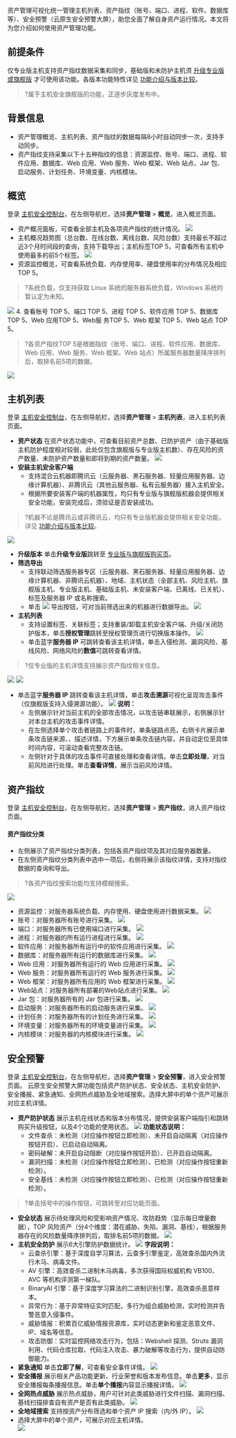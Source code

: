 资产管理可视化统一管理主机列表、资产指纹（账号、端口、进程、软件、数据库等）、安全预警（云原生安全预警大屏），助您全面了解自身资产运行情况。本文将为您介绍如何使用资产管理功能。


## 前提条件
仅专业版主机支持资产指纹数据采集和同步，基础版和未防护主机须 [升级专业版或旗舰版](https://buy.cloud.tencent.com/yunjing) 才可使用该功能。各版本功能特性详见 [功能介绍与版本比较](https://cloud.tencent.com/document/product/296/2222)。
>?属于主机安全旗舰版的功能，正逐步灰度发布中。

## 背景信息
- 资产管理概览、主机列表、资产指纹的数据每隔8小时自动同步一次，支持手动同步。
- 资产指纹支持采集以下十五种指纹的信息：资源监控、账号、端口、进程、软件应用、数据库、Web 应用、Web 服务、Web 框架、Web 站点、Jar 包、启动服务、计划任务、环境变量、内核模块。

## 概览
登录 [主机安全控制台](https://console.cloud.tencent.com/cwp/asset/overview)，在左侧导航栏，选择**资产管理** > **概览**，进入概览页面。
- 资产概况面板，可查看全部主机及各项资产指纹的统计情况。
![](https://main.qcloudimg.com/raw/af5254591de087c8bbd9b070aaa114ea.png)
- 主机概况趋势图（总台数、在线台数、离线台数、风险台数）支持最长不超过近3个月时间段的查询，支持下载导出；主机标签TOP 5，可查看所有主机中使用最多的前5个标签。
![](https://main.qcloudimg.com/raw/45e8848df3bcdc200c9fc8bd84424576.png)
- 资源监控概览，可查看系统负载、内存使用率、硬盘使用率的分布情况及相应TOP 5。
>?系统负载，仅支持获取 Linux 系统的服务器系统负载，Windows 系统的暂认定为未知。
>
![](https://main.qcloudimg.com/raw/0f7c6cd4cf1b10104049fc1f4fa9fe0f.png) 
4. 查看账号 TOP 5、端口 TOP 5、进程 TOP 5、软件应用 TOP 5、数据库 TOP 5、Web 应用TOP 5、Web服 务TOP 5、Web 框架 TOP 5、Web 站点 TOP 5。
>?各资产指纹TOP 5是根据指纹（账号、端口、进程、软件应用、数据库、Web 应用、Web 服务、Web 框架、Web 站点）所属服务器数量降序排列后，取排名前5项的数据。
>
![](https://main.qcloudimg.com/raw/5e1b2926e8f79d0d0abe5620547a4a2b.png)


## 主机列表
登录 [主机安全控制台](https://console.cloud.tencent.com/cwp/asset/machine)，在左侧导航栏，选择**资产管理** > **主机列表**，进入主机列表页面。
- **资产状态**
在资产状态功能中，可查看目前资产总数、已防护资产（由于基础版主机防护程度相对较弱，此处仅包含旗舰版与专业版主机数）、存在风险的资产数量、未防护资产数量和即将到期的资产数量。
![](https://qcloudimg.tencent-cloud.cn/raw/d115ee47dedc4d4b7c05a0c86cc3d10f.png)
- **安装主机安全客户端**
   - 支持混合云机器即腾讯云（云服务器、黑石服务器、轻量应用服务器、边缘计算机器）、非腾讯云（其他云服务器、私有云服务器）接入主机安全。
  - 根据所要安装客户端的机器属性，均只有专业版与旗舰版机器会提供相关安全功能，安装完成后，须验证是否安装成功。
>?机器不论是腾讯云或非腾讯云，均只有专业版机器会提供相关安全功能，详见 [功能介绍与版本比较](https://cloud.tencent.com/document/product/296/2222)。
>
![](https://qcloudimg.tencent-cloud.cn/raw/d6b582954c3592eefdddc976bc3a9a29.png)
- **升级版本**
  单击**升级专业版**跳转至 [专业版与旗舰版购买页](https://buy.cloud.tencent.com/yunjing?ADTAG=cwp.buy.pro.bannerbuypro)。
- **筛选导出**
  - 支持联动筛选服务器专区（云服务器、黑石服务器、轻量应用服务器、边缘计算机器、非腾讯云机器）、地域、主机状态（全部主机、风险主机、旗舰版主机、专业版主机、基础版主机、未安装客户端、已离线、已关机）、标签及服务器 IP 或名称搜索。
  - 单击 ![](https://main.qcloudimg.com/raw/8d95063be0c6cb229a33d77aebfba182.png) 导出按钮，可对当前筛选出来的机器进行数据导出。
![](https://main.qcloudimg.com/raw/1ea1b72569040d361cb79a4fd9b5fa11.png)
- **主机列表**
  - 支持设置标签、关联标签；支持重装/卸载主机安全客户端、升级/关闭防护版本，单击**授权管理**跳转至授权管理页进行切换版本操作。
![](https://qcloudimg.tencent-cloud.cn/raw/3f752cf61dc4390a8dc2379334cf11b8.png)  
  - 单击蓝字**服务器 IP** 可跳转查看该主机详情，单击入侵检测、漏洞风险、基线风险、网络风险的**数值**可跳转查看详情。
>?仅专业版的主机详情支持展示资产指纹相关信息。
>
![](https://qcloudimg.tencent-cloud.cn/raw/7056edf4c70e336de11f1c4df23ffd01.png)
![](https://qcloudimg.tencent-cloud.cn/raw/7bff9ac6a3780a57239dc64f81f0c229.png)
 - 单击蓝字**服务器 IP** 跳转查看该主机详情，单击**攻击溯源**可视化呈现攻击事件（仅旗舰版支持入侵溯源功能）。
 ![](https://qcloudimg.tencent-cloud.cn/raw/60bc9be4ab29f829efa5c5b0b4534faa.png)
    **说明：**
   - 左侧展示针对当前主机的全部攻击情况，以攻击链串联展示，右侧展示针对本台主机的攻击事件详情。
   - 在左侧选择单个攻击者链路上的事件时，单条链路点亮，右侧卡片展示单条攻击链来源、、描述详情，下方展示单条攻击链内容，并自动定位至具体时间内容，可滚动查看完整攻击链。
   - 左侧针对于具体的攻击事件可直接处理和查看详情。单击**立即处理**，对当前风险进行处理。单击**查看详情**，展示当前风险详情。

## 资产指纹
登录 [主机安全控制台](https://console.cloud.tencent.com/cwp/asset/fingerprint)，在左侧导航栏，选择**资产管理** > **资产指纹**，进入资产指纹页面。

#### 资产指纹分类
- 左侧展示了资产指纹分类列表，包括各资产指纹项及其对应服务器数量。
- 在左侧资产指纹分类列表中选中一项后，右侧将展示该指纹详情，支持对指纹数据的查询和导出。
>?各资产指纹搜索功能均支持模糊搜索。
>
![](https://qcloudimg.tencent-cloud.cn/raw/44c83814faa77566830f8f879d4dece4.png)
 - 资源监控：对服务器系统负载、内存使用、硬盘使用进行数据采集。
![](https://qcloudimg.tencent-cloud.cn/raw/126c468a06abd83cfbcd17d566a4dc55.png)
 - 账号：对服务器所有账号进行采集。
![](https://qcloudimg.tencent-cloud.cn/raw/ada157e04b39cd2e29c61992225ec0a1.png)
 - 端口：对服务器所有已使用端口进行采集。
![](https://qcloudimg.tencent-cloud.cn/raw/d3de8f9e921e98d897f326b23ffe9fa7.png)
 - 进程：对服务器的所有运行进程进行采集。
![](https://qcloudimg.tencent-cloud.cn/raw/d2dca817863f9ac50a9b288f611ac0d8.png)
 - 软件应用：对服务器所有运行中的软件应用进行采集。
![](https://qcloudimg.tencent-cloud.cn/raw/078c57f2a59312e4e64358c4cf47ba61.png)
 - 数据库：对服务器所有运行的数据库进行采集。
![](https://qcloudimg.tencent-cloud.cn/raw/bf22e8659ff6686f17fa5702c19b274c.png) 
- Web 应用：对服务器所有运行的 Web 应用进行采集。
![](https://qcloudimg.tencent-cloud.cn/raw/66d65488cadbd3de13c880c8c2c4c24a.png)
 - Web 服务：对服务器所有运行的 Web 服务进行采集。
![](https://qcloudimg.tencent-cloud.cn/raw/4d2abf03e0a3798faebfbc87ace8fddd.png)
 - Web 框架：对服务器所有应用的 Web 框架进行采集。
![](https://qcloudimg.tencent-cloud.cn/raw/50ba1d04471de7deaf8310d21561b8a4.png)
 - Web站点：对服务器所有部署的Web站点进行采集。
![](https://qcloudimg.tencent-cloud.cn/raw/208c5f7c4d4b95083949288984283eef.png)
- Jar 包：对服务器所有的 Jar 包进行采集。
![](https://qcloudimg.tencent-cloud.cn/raw/b86c0631e4a9d0261adc29e47259e099.png)
- 启动服务：对服务器所有的启动服务进行采集。
![](https://qcloudimg.tencent-cloud.cn/raw/f514d2886821124b3e39a3f723bc23c5.png)
- 计划任务：对服务器所有的计划任务进行采集。
![](https://qcloudimg.tencent-cloud.cn/raw/0688763a7bb54d0fc12bcf680bf56494.png)
- 环境变量：对服务器所有的环境变量进行采集。
![](https://qcloudimg.tencent-cloud.cn/raw/8f9dba8e4a9457abaa385fea96c69aea.png)
- 内核模块：对服务器的内核模块进行采集。
![](https://qcloudimg.tencent-cloud.cn/raw/207f890cff03d3023b9c7233c961cca1.png)

## 安全预警 
登录 [主机安全控制台](https://console.cloud.tencent.com/cwp/asset/machine)，在左侧导航栏，选择**资产管理** > **安全预警**，进入安全预警页面。
云原生安全预警大屏功能包括资产防护状态、安全状态、主机安全防护、安全播报、紧急通知、全网热点威胁及全地域搜索。选择大屏中的单个资产可展示对应主机详情。
- **资产防护状态**
展示主机在线状态和版本分布情况，提供安装客户端指引和跳转购买升级按钮，以及4个功能的使用状态。
![](https://qcloudimg.tencent-cloud.cn/raw/baf20f78d5127c39807420dcde33a310.png)
  **功能状态说明：**
  - 文件查杀：未检测（对应操作按钮立即检测）、未开启自动隔离（对应操作按钮开启）、已启动自动隔离。
  - 密码破解：未开启自动阻断（对应操作按钮开启）、已开启自动隔离。
  - 漏洞扫描：未检测（对应操作按钮立即检测）、已检测（对应操作按钮重新检测）。
  - 安全基线：未检测（对应操作按钮立即检测）、已检测（对应操作按钮重新检测）。
>?单击括号中的操作按钮，可跳转至对应功能页面。
- **安全状态**
展示待处理风险和受影响资产情况、攻防趋势（显示每日增量数据），TOP 风险资产（分4个维度：潜在威胁、失陷、漏洞、基线），根据服务器存在的风险数量降序排列后，取排名前5项的数据。
![](https://qcloudimg.tencent-cloud.cn/raw/b7dcdbb1336026f661e68139c5e77598.png)
- **主机安全防护**
展示6大引擎防护数据统计。
![](https://qcloudimg.tencent-cloud.cn/raw/ea1ca78ca53d94d49dc221f93428b34d.png)
  **字段说明：**
	- 云查杀引擎：基于深度自学习算法，云查多引擎鉴定，高效查杀国内外流行木马、病毒文件。
	- AV 引擎：高效查杀二进制木马病毒，多次获得国际权威机构 VB100、AVC 等机构评测第一梯队。
	- BinaryAI 引擎：基于深度学习算法的二进制识别引擎，高效查杀恶意样本。
	- 异常行为：基于异常特征实时匹配，多行为组合威胁检测，实时检测并告警恶意入侵事件。
	- 威胁情报：积累百亿威胁情报资源库，实时动态更新和鉴定恶意文件、IP、域名等信息。
	- 攻击防御：实时监控网络攻击行为，包括：Webshell 探测、Struts 漏洞利用、代码仓库拉取、代码注入攻击、暴力破解等攻击行为，提供自动防御能力。
- **紧急通知**
单击**立即了解**，可查看安全事件详情。
![](https://qcloudimg.tencent-cloud.cn/raw/670db47db952239b004194e768450140.png)
- **安全播报**
展示相关产品功能更新、行业荣誉和版本发布信息。单击**更多**，显示安全播报每条播报信息。单击**单个播报**内容显示播报详情。
![](https://qcloudimg.tencent-cloud.cn/raw/792ec119cb20c1ed644e833dd9bfd6e5.png)
- **全网热点威胁**
展示热点威胁，用户可针对此类威胁进行文件扫描、漏洞扫描、基线扫描排查自有资产是否有此类威胁。
![](https://qcloudimg.tencent-cloud.cn/raw/2003e9f395f560920b4f778bb5804b04.png)
- **全地域搜索**
支持按资产分布筛选和单个资产 IP 搜索（内/外 IP）。
![](https://qcloudimg.tencent-cloud.cn/raw/8ac1d4e87a4695a8cb693fe7871d4272.png)
- 选择大屏中的单个资产，可展示对应主机详情。                  
![](https://qcloudimg.tencent-cloud.cn/raw/7d8f31f8b1ad7c3835fcf6745ee368f1.png)
